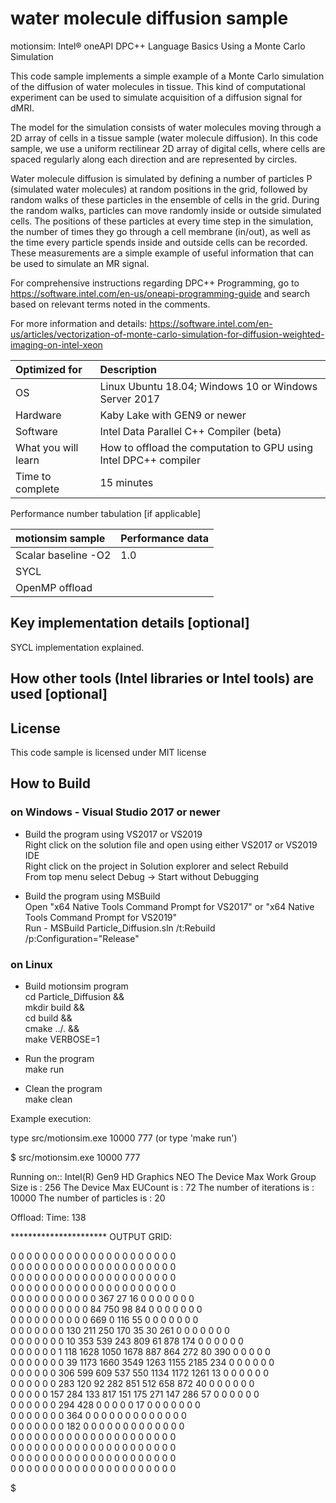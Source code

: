 # water molecule diffusion sample
motionsim: Intel® oneAPI DPC++ Language Basics Using a Monte Carlo Simulation

This code sample implements a simple example of a Monte Carlo simulation of the diffusion of water molecules in tissue. This kind of computational experiment can be used to simulate acquisition of a diffusion signal for dMRI.

The model for the simulation consists of water molecules moving through a 2D array of cells in a tissue sample (water molecule diffusion). In this code sample, we use a uniform rectilinear 2D array of digital cells, where cells are spaced regularly along each direction and are represented by circles.

Water molecule diffusion is simulated by defining a number of particles P (simulated water molecules) at random positions in the grid, followed by random walks of these particles in the ensemble of cells in the grid. During the random walks, particles can move randomly inside or outside simulated cells. The positions of these particles at every time step in the simulation, the number of times they go through a cell membrane (in/out), as well as the time every particle spends inside and outside cells can be recorded. These measurements are a simple example of useful information that can be used to simulate an MR signal. 

For comprehensive instructions regarding DPC++ Programming, go to
https://software.intel.com/en-us/oneapi-programming-guide
and search based on relevant terms noted in the comments.

 For more information and details: https://software.intel.com/en-us/articles/vectorization-of-monte-carlo-simulation-for-diffusion-weighted-imaging-on-intel-xeon
  
| Optimized for                       | Description
|:---                               |:---
| OS                                | Linux Ubuntu 18.04; Windows 10 or Windows Server 2017
| Hardware                          | Kaby Lake with GEN9 or newer
| Software                          | Intel Data Parallel C++ Compiler (beta)
| What you will learn               | How to offload the computation to GPU using Intel DPC++ compiler
| Time to complete                  | 15 minutes

Performance number tabulation [if applicable]

| motionsim sample                      | Performance data
|:---                               |:---
| Scalar baseline -O2               | 1.0
| SYCL                              | 
| OpenMP offload                    | 

  
## Key implementation details [optional]
SYCL implementation explained. 


## How other tools (Intel libraries or Intel tools) are used [optional]
   

## License  
This code sample is licensed under MIT license  

## How to Build  

### on Windows - Visual Studio 2017 or newer
   * Build the program using VS2017 or VS2019  
    Right click on the solution file and open using either VS2017 or VS2019 IDE  
    Right click on the project in Solution explorer and select Rebuild  
    From top menu select Debug -> Start without Debugging  

   * Build the program using MSBuild  
    Open "x64 Native Tools Command Prompt for VS2017" or "x64 Native Tools Command Prompt for VS2019"  
    Run - MSBuild Particle_Diffusion.sln /t:Rebuild /p:Configuration="Release"  

### on Linux  
   * Build motionsim program  
    cd Particle_Diffusion &&  
    mkdir build &&  
    cd build &&  
    cmake ../. &&  
    make VERBOSE=1  

   * Run the program  
    make run  

   * Clean the program  
    make clean  

Example execution:

type src/motionsim.exe 10000 777 (or type 'make run')

$ src/motionsim.exe 10000 777

 Running on:: Intel(R) Gen9 HD Graphics NEO
 The Device Max Work Group Size is : 256
 The Device Max EUCount is : 72
 The number of iterations is : 10000
 The number of particles is : 20

Offload: Time: 138


 ********************** OUTPUT GRID:

  0   0   0   0   0   0   0   0   0   0   0   0   0   0   0   0   0   0   0   0   0  
  0   0   0   0   0   0   0   0   0   0   0   0   0   0   0   0   0   0   0   0   0  
  0   0   0   0   0   0   0   0   0   0   0   0   0   0   0   0   0   0   0   0   0  
  0   0   0   0   0   0   0   0   0   0   0   0   0   0   0   0   0   0   0   0   0  
  0   0   0   0   0   0   0   0   0   0   0 367  27  16   0   0   0   0   0   0   0  
  0   0   0   0   0   0   0   0   0   0  84 750  98  84   0   0   0   0   0   0   0  
  0   0   0   0   0   0   0   0   0   0 669   0 116  55   0   0   0   0   0   0   0  
  0   0   0   0   0   0   0 130 211 250 170  35  30 261   0   0   0   0   0   0   0  
  0   0   0   0   0   0   0  10 353 539 243 809  61 878 174   0   0   0   0   0   0  
  0   0   0   0   0   0   1 118 1628 1050 1678 887 864 272  80 390   0   0   0   0   0  
  0   0   0   0   0   0   0  39 1173 1660 3549 1263 1155 2185 234   0   0   0   0   0   0  
  0   0   0   0   0   0 306 599 609 537 550 1134 1172 1261  13   0   0   0   0   0   0  
  0   0   0   0   0   0 283 120  92 282 851 512 658 872  40   0   0   0   0   0   0  
  0   0   0   0   0 157 284 133 817 151 175 271 147 286  57   0   0   0   0   0   0  
  0   0   0   0   0   0 294 428   0   0   0   0   0  17   0   0   0   0   0   0   0  
  0   0   0   0   0   0   0 364   0   0   0   0   0   0   0   0   0   0   0   0   0  
  0   0   0   0   0   0   0 182   0   0   0   0   0   0   0   0   0   0   0   0   0  
  0   0   0   0   0   0   0   0   0   0   0   0   0   0   0   0   0   0   0   0   0  
  0   0   0   0   0   0   0   0   0   0   0   0   0   0   0   0   0   0   0   0   0  
  0   0   0   0   0   0   0   0   0   0   0   0   0   0   0   0   0   0   0   0   0  
  0   0   0   0   0   0   0   0   0   0   0   0   0   0   0   0   0   0   0   0   0  

$

